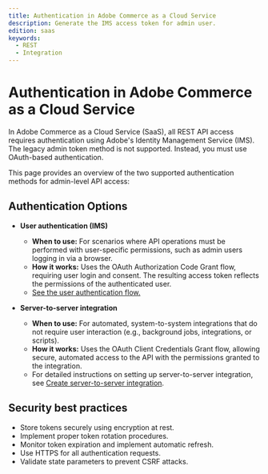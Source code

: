 ```yaml
---
title: Authentication in Adobe Commerce as a Cloud Service
description: Generate the IMS access token for admin user.
edition: saas
keywords:
  - REST
  - Integration
--- 
```

 
# Authentication in Adobe Commerce as a Cloud Service

In Adobe Commerce as a Cloud Service (SaaS), all REST API access requires authentication using Adobe's Identity Management Service (IMS). The legacy admin token method is not supported. Instead, you must use OAuth-based authentication.

This page provides an overview of the two supported authentication methods for admin-level API access:

## Authentication Options

- **User authentication (IMS)**
  - **When to use:** For scenarios where API operations must be performed with user-specific permissions, such as admin users logging in via a browser.
  - **How it works:** Uses the OAuth Authorization Code Grant flow, requiring user login and consent. The resulting access token reflects the permissions of the authenticated user.
  - [See the user authentication flow.](./user.md)

- **Server-to-server integration**
  - **When to use:** For automated, system-to-system integrations that do not require user interaction (e.g., background jobs, integrations, or scripts).
  - **How it works:** Uses the OAuth Client Credentials Grant flow, allowing secure, automated access to the API with the permissions granted to the integration.
  - For detailed instructions on setting up server-to-server integration, see [Create server-to-server integration](server-to-server.md).

## Security best practices

- Store tokens securely using encryption at rest.
- Implement proper token rotation procedures.
- Monitor token expiration and implement automatic refresh.
- Use HTTPS for all authentication requests.
- Validate state parameters to prevent CSRF attacks.
